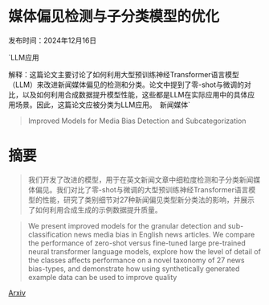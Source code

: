 # 媒体偏见检测与子分类模型的优化

发布时间：2024年12月16日

`LLM应用

解释：这篇论文主要讨论了如何利用大型预训练神经Transformer语言模型（LLM）来改进新闻媒体偏见的检测和分类。论文中提到了零-shot与微调的对比，以及如何利用合成数据提升模型性能，这些都是LLM在实际应用中的具体应用场景。因此，这篇论文应被分类为LLM应用。` `新闻媒体`

> Improved Models for Media Bias Detection and Subcategorization

# 摘要

> 我们开发了改进的模型，用于在英文新闻文章中细粒度检测和子分类新闻媒体偏见。我们对比了零-shot与微调的大型预训练神经Transformer语言模型的性能，研究了类别细节对27种新闻偏见类型新分类法的影响，并展示了如何利用合成生成的示例数据提升质量。

> We present improved models for the granular detection and sub-classification news media bias in English news articles. We compare the performance of zero-shot versus fine-tuned large pre-trained neural transformer language models, explore how the level of detail of the classes affects performance on a novel taxonomy of 27 news bias-types, and demonstrate how using synthetically generated example data can be used to improve quality

[Arxiv](https://arxiv.org/abs/2412.11835)